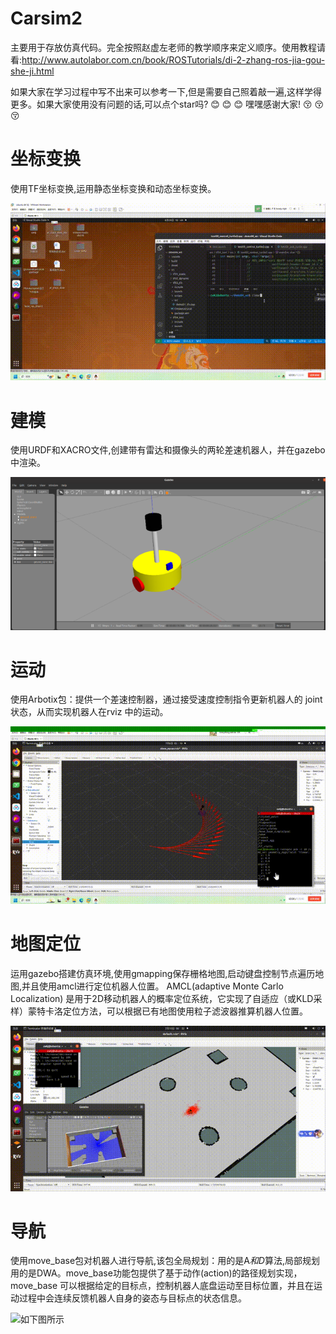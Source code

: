 # Carsim2
主要用于存放仿真代码。完全按照赵虚左老师的教学顺序来定义顺序。使用教程请看:http://www.autolabor.com.cn/book/ROSTutorials/di-2-zhang-ros-jia-gou-she-ji.html

如果大家在学习过程中写不出来可以参考一下,但是需要自己照着敲一遍,这样学得更多。如果大家使用没有问题的话,可以点个star吗? :blush: :blush: :blush: 嘿嘿感谢大家! :kissing_closed_eyes: :kissing_closed_eyes: :kissing_closed_eyes: 

# 坐标变换
使用TF坐标变换,运用静态坐标变换和动态坐标变换。

![如下图所示](https://github.com/Lily-Dai/Carsim2/blob/master/1.gif)
# 建模
使用URDF和XACRO文件,创建带有雷达和摄像头的两轮差速机器人，并在gazebo中渲染。

![如下图所示](https://github.com/Lily-Dai/Carsim2/blob/master/5.png)
# 运动
使用Arbotix包：提供一个差速控制器，通过接受速度控制指令更新机器人的 joint 状态，从而实现机器人在rviz 中的运动。

![如下图所示](https://github.com/Lily-Dai/Carsim2/blob/master/3.gif)
# 地图定位
运用gazebo搭建仿真环境,使用gmapping保存栅格地图,启动键盘控制节点遍历地图,并且使用amcl进行定位机器人位置。
AMCL(adaptive Monte Carlo Localization) 是用于2D移动机器人的概率定位系统，它实现了自适应（或KLD采样）蒙特卡洛定位方法，可以根据已有地图使用粒子滤波器推算机器人位置。

![如下图所示](https://github.com/Lily-Dai/Carsim2/blob/master/2.gif)
# 导航
使用move_base包对机器人进行导航,该包全局规划：用的是A*和D*算法,局部规划用的是DWA。move_base功能包提供了基于动作(action)的路径规划实现，move_base 可以根据给定的目标点，控制机器人底盘运动至目标位置，并且在运动过程中会连续反馈机器人自身的姿态与目标点的状态信息。

![如下图所示](https://github.com/Lily-Dai/Carsim2/blob/master/4.gif)


